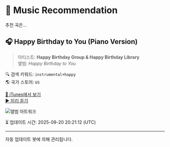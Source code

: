 
# 🎵 Music Recommendation

추천 곡은...

## 🎧 Happy Birthday to You (Piano Version)  
> 아티스트: **Happy Birthday Group & Happy Birthday Library**  
> 앨범: _Happy Birthday to You_  

🔍 검색 키워드: `instrumental+happy`  
🌎 국가 스토어: `US`

[🔗 iTunes에서 보기](https://music.apple.com/us/album/happy-birthday-to-you-piano-version/1057431218?i=1057431682&uo=4)  
[▶️ 미리 듣기](https://audio-ssl.itunes.apple.com/itunes-assets/AudioPreview115/v4/5a/85/b0/5a85b0b1-33a2-3882-6a5c-e08c0b2fda6d/mzaf_10577289871780253788.plus.aac.p.m4a)

![앨범 아트워크](https://is1-ssl.mzstatic.com/image/thumb/Music71/v4/e6/7c/9e/e67c9edb-d64d-da1a-65ef-86013a3f8972/mzm.ovwdywgn.jpg/100x100bb.jpg)

⏳ 업데이트 시간: 2025-09-20 20:21:12 (UTC)

---
자동 업데이트 봇에 의해 관리됩니다.
